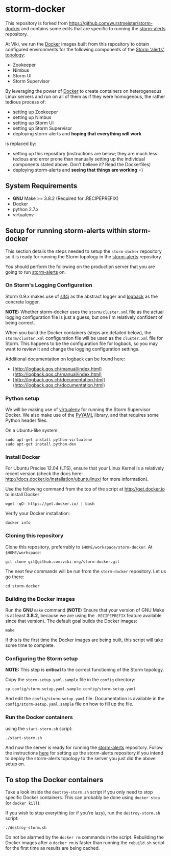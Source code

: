 storm-docker
============

This repository is forked from https://github.com/wurstmeister/storm-docker
and contains some edits that are specific to running the
[storm-alerts](https://github.com/viki-org/storm-alerts) repository.

At Viki, we run the [Docker](https://www.docker.io/) images built from this
repository to obtain configured environments for the following components of the
[Storm 'alerts' topology](https://github.com/viki-org/storm-alerts):

- Zookeeper
- Nimbus
- Storm UI
- Storm Supervisor

By leveraging the power of [Docker](https://www.docker.io/) to create containers
on heterogeneous Linux servers and run on all of them as if they were
homogenous, the rather tedious process of:

- setting up Zookeeper
- setting up Nimbus
- setting up Storm UI
- setting up Storm Supervisor
- deploying storm-alerts and **hoping that everything will work**

is replaced by:

- setting up this repository (instructions are below; they are much less tedious
and error prone than manually setting up the individual components stated above.
Don't believe it? Read the Dockerfiles)
- deploying storm-alerts and **seeing that things are working** =)

## System Requirements

- **GNU** Make >= 3.8.2 (Required for .RECIPEPREFIX)
- Docker
- python 2.7.x
- virtualenv

## Setup for running storm-alerts within storm-docker

This section details the steps needed to setup the `storm-docker` repository
so it is ready for running the Storm topology in the
[storm-alerts](https://github.com/viki-org/storm-alerts) repository.

You should perform the following on the production server that you are going
to run [storm-alerts](https://github.com/viki-org/storm-alerts) on.

### On Storm's Logging Configuration

Storm 0.9.x makes use of [slf4j](http://www.slf4j.org/) as the abstract logger
and [logback](http://logback.qos.ch/) as the concrete logger.

**NOTE:** Whether storm-docker uses the `storm/cluster.xml` file as the actual
logging configuration file is just a guess, but one I'm relatively confident of
being correct.

When you build the Docker containers (steps are detailed below), the
`storm/cluster.xml` configuration file will be used as the `cluster.xml` file
for Storm. This happens to be the configuration file for logback, so you may
want to review it and change the logging configuration settings.

Additional documentation on logback can be found here:

- [http://logback.qos.ch/manual/index.html](http://logback.qos.ch/manual/index.html)
- [http://logback.qos.ch/documentation.html](http://logback.qos.ch/documentation.html)

### Python setup

We will be making use of [virtualenv](http://virtualenv.readthedocs.org/en/latest/)
for running the Storm Supervisor Docker. We also make use of the
[PyYAML](http://pyyaml.org/) library, and that requires some Python header
files.

On a Ubuntu-like system:

    sudo apt-get install python-virtualenv
    sudo apt-get install python-dev

### Install Docker

For Ubuntu Precise 12.04 (LTS), ensure that your Linux Kernel is a relatively
recent version (check the docs here:
http://docs.docker.io/installation/ubuntulinux/ for more information).

Use the following command from the top of the script at http://get.docker.io
to install Docker

    wget -qO- https://get.docker.io/ | bash

Verify your Docker installation:

    docker info

### Cloning this repository

Clone this repository, preferrably to `$HOME/workspace/storm-docker`.
At `$HOME/workspace`:

    git clone git@github.com:viki-org/storm-docker.git

The next few commands will be run from the `storm-docker` repository. Let us
go there:

    cd storm-docker

### Building the Docker images

Run the **GNU** `make` command (**NOTE:** Ensure that your version of GNU Make
is at least **3.8.2**, because we are using the `.RECIPEPREFIX` feature
available since that version). The default goal builds the Docker images:

    make

If this is the first time the Docker images are being built, this script will
take some time to complete.

### Configuring the Storm setup

**NOTE:** This step is **critical** to the correct functioning of the Storm
topology.

Copy the `storm-setup.yaml.sample` file in the `config` directory:

    cp config/storm-setup.yaml.sample config/storm-setup.yaml

And edit the `config/storm-setup.yaml` file. Documentation is available in
the `config/storm-setup.yaml.sample` file on how to fill up the file.

### Run the Docker containers

using the `start-storm.sh` script:

    ./start-storm.sh

And now the server is ready for running the
[storm-alerts](https://github.com/viki-org/storm-alerts) repository. Follow the
instructions [here](https://github.com/viki-org/storm-alerts) for setting up the
storm-alerts repository if you intend to deploy the storm-alerts topology to the
server you just did the above setup on.

## To stop the Docker containers

Take a look inside the `destroy-storm.sh` script if you only need to stop
specific Docker containers. This can probably be done using `docker stop` (or
`docker kill`).

If you wish to stop everything (or if you're lazy), run the `destroy-storm.sh`
script:

    ./destroy-storm.sh

Do not be alarmed by the `docker rm` commands in the script. Rebuilding the
Docker images after a `docker rm` is faster than running the `rebuild.sh` script
for the first time as results are being cached.
